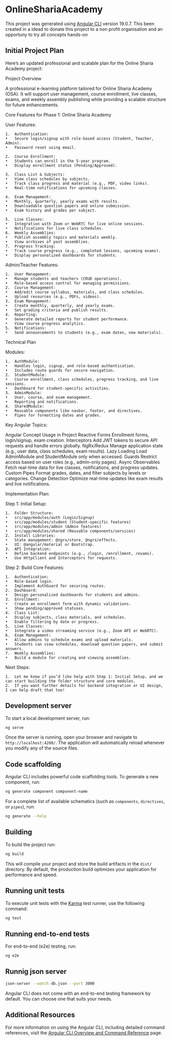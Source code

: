 # OnlineShariaAcademy

This project was generated using [Angular CLI](https://github.com/angular/angular-cli) version 19.0.7.
This been created in a idead to donate this project to a non profit organisation and an opportuny to try all concepts hands-on

## Initial Project Plan
Here’s an updated professional and scalable plan for the Online Sharia Academy project:

Project Overview

A professional e-learning platform tailored for Online Sharia Academy (OSA). It will support user management, course enrollment, live classes, exams, and weekly assembly publishing while providing a scalable structure for future enhancements.

Core Features for Phase 1: Online Sharia Academy

User Features:

	1.	Authentication:
	•	Secure login/signup with role-based access (Student, Teacher, Admin).
	•	Password reset using email.
 
	2.	Course Enrollment:
	•	Students can enroll in the 5-year program.
	•	Display enrollment status (Pending/Approved).
 
	3.	Class List & Subjects:
	•	View class schedules by subjects.
	•	Track class progress and material (e.g., PDF, video links).
	•	Real-time notifications for upcoming classes.
 
	4.	Exam Management:
	•	Monthly, quarterly, yearly exams with results.
	•	Downloadable question papers and online submission.
	•	Exam history and grades per subject.
 
	5.	Live Classes:
	•	Integration with Zoom or WebRTC for live online sessions.
	•	Notifications for live class schedules.
	6.	Weekly Assemblies:
	•	Publish assembly topics and materials weekly.
	•	View archives of past assemblies.
	7.	Progress Tracking:
	•	Track course progress (e.g., completed lessons, upcoming exams).
	•	Display personalized dashboards for students.

Admin/Teacher Features:

	1.	User Management:
	•	Manage students and teachers (CRUD operations).
	•	Role-based access control for managing permissions.
	2.	Course Management:
	•	Add/edit course syllabus, materials, and class schedules.
	•	Upload resources (e.g., PDFs, videos).
	3.	Exam Management:
	•	Create monthly, quarterly, and yearly exams.
	•	Set grading criteria and publish results.
	4.	Reporting:
	•	Generate detailed reports for student performance.
	•	View course progress analytics.
	5.	Notifications:
	•	Send announcements to students (e.g., exam dates, new materials).

Technical Plan

Modules:

	1.	AuthModule:
	•	Handles login, signup, and role-based authentication.
	•	Includes route guards for secure navigation.
	2.	StudentModule:
	•	Course enrollment, class schedules, progress tracking, and live sessions.
	•	Dashboard for student-specific activities.
	3.	AdminModule:
	•	User, course, and exam management.
	•	Reporting and notifications.
	4.	SharedModule:
	•	Reusable components like navbar, footer, and directives.
	•	Pipes for formatting dates and grades.

Key Angular Topics:

Angular Concept	Usage in Project
Reactive Forms	Enrollment forms, login/signup, exam creation.
Interceptors	Add JWT tokens to secure API requests and handle errors globally.
NgRx/Redux	Manage application state (e.g., user data, class schedules, exam results).
Lazy Loading	Load AdminModule and StudentModule only when accessed.
Guards	Restrict access based on user roles (e.g., admin-only pages).
Async Observables	Fetch real-time data for live classes, notifications, and progress updates.
Custom Pipes	Format grades, dates, and filter subjects by levels or categories.
Change Detection	Optimize real-time updates like exam results and live notifications.

Implementation Plan:

Step 1: Initial Setup:

	1.	Folder Structure:
	•	src/app/modules/auth (Login/Signup)
	•	src/app/modules/student (Student-specific features)
	•	src/app/modules/admin (Admin features)
	•	src/app/modules/shared (Reusable components/services)
	2.	Install Libraries:
	•	State management: @ngrx/store, @ngrx/effects.
	•	UI: @angular/material or Bootstrap.
	3.	API Integration:
	•	Define backend endpoints (e.g., /login, /enrollment, /exams).
	•	Use HttpClient and Interceptors for requests.

Step 2: Build Core Features:

	1.	Authentication:
	•	Role-based login.
	•	Implement AuthGuard for securing routes.
	2.	Dashboard:
	•	Design personalized dashboards for students and admins.
	3.	Enrollment:
	•	Create an enrollment form with dynamic validations.
	•	Show pending/approved statuses.
	4.	Class List:
	•	Display subjects, class materials, and schedules.
	•	Enable filtering by date or progress.
	5.	Live Classes:
	•	Integrate a video streaming service (e.g., Zoom API or WebRTC).
	6.	Exam Management:
	•	Allow admins to schedule exams and upload materials.
	•	Students can view schedules, download question papers, and submit answers.
	7.	Weekly Assemblies:
	•	Build a module for creating and viewing assemblies.

Next Steps:

	1.	Let me know if you’d like help with Step 1: Initial Setup, and we can start building the folder structure and core modules.
	2.	If you want further details for backend integration or UI design, I can help draft that too!
 
## Development server

To start a local development server, run:

```bash
ng serve
```

Once the server is running, open your browser and navigate to `http://localhost:4200/`. The application will automatically reload whenever you modify any of the source files.

## Code scaffolding

Angular CLI includes powerful code scaffolding tools. To generate a new component, run:

```bash
ng generate component component-name
```

For a complete list of available schematics (such as `components`, `directives`, or `pipes`), run:

```bash
ng generate --help
```

## Building

To build the project run:

```bash
ng build
```

This will compile your project and store the build artifacts in the `dist/` directory. By default, the production build optimizes your application for performance and speed.

## Running unit tests

To execute unit tests with the [Karma](https://karma-runner.github.io) test runner, use the following command:

```bash
ng test
```

## Running end-to-end tests

For end-to-end (e2e) testing, run:

```bash
ng e2e
```

## Runnig json server
```bash
json-server --watch db.json --port 3000
```
Angular CLI does not come with an end-to-end testing framework by default. You can choose one that suits your needs.

## Additional Resources

For more information on using the Angular CLI, including detailed command references, visit the [Angular CLI Overview and Command Reference](https://angular.dev/tools/cli) page.
